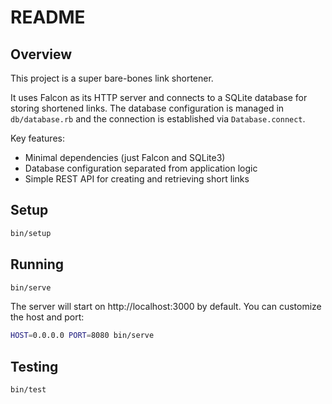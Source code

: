 # README

## Overview

This project is a super bare-bones link shortener.

It uses Falcon as its HTTP server and connects to a SQLite
database for storing shortened links. The database configuration
is managed in `db/database.rb` and the connection is established
via `Database.connect`.

Key features:
- Minimal dependencies (just Falcon and SQLite3)
- Database configuration separated from application logic
- Simple REST API for creating and retrieving short links

## Setup

```bash
bin/setup
```

## Running

```bash
bin/serve
```

The server will start on http://localhost:3000 by default. You can customize the host and port:

```bash
HOST=0.0.0.0 PORT=8080 bin/serve
```

## Testing

```bash
bin/test
```
